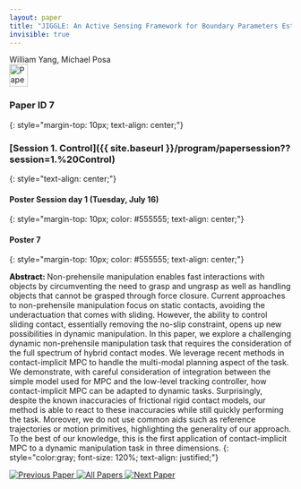 ```yaml
---
layout: paper
title: "JIGGLE: An Active Sensing Framework for Boundary Parameters Estimation in Deformable Surgical Environments"
invisible: true
---
```

<div class="paper-authors">
<div class="paper-author-box">
    <div class="paper-author-name">William Yang, Michael Posa</div>
    <div class="paper-author-uni"></div>
</div>

</div><div class="paper-pdf">
<div> <a href="http://www.roboticsproceedings.org/rss19/p7.pdf"><img src="{{ site.baseurl }}/images/paper_link.png" alt="Paper Website" width = "33"  height = "40"/></a> </div>
</div>

### Paper ID 7
{: style="margin-top: 10px; text-align: center;"}

### [Session 1. Control]({{ site.baseurl }}/program/papersession??session=1.%20Control)
{: style="text-align: center;"}

#### Poster Session day 1 (Tuesday, July 16)
{: style="margin-top: 10px; color: #555555; text-align: center;"}

#### Poster 7
{: style="margin-top: 10px; color: #555555; text-align: center;"}

<b style="color: black;">Abstract: </b>Non-prehensile manipulation enables fast interactions with objects by circumventing the need to grasp and ungrasp as well as handling objects that cannot be grasped through force closure. Current approaches to non-prehensile manipulation focus on static contacts, avoiding the underactuation that comes with sliding. However, the ability to control sliding contact, essentially removing the no-slip constraint, opens up new possibilities in dynamic manipulation. In this paper, we explore a challenging dynamic non-prehensile manipulation task that requires the consideration of the full spectrum of hybrid contact modes. We leverage recent methods in contact-implicit MPC to handle the multi-modal planning aspect of the task. We demonstrate, with careful consideration of integration between the simple model used for MPC and the low-level tracking controller, how contact-implicit MPC can be adapted to dynamic tasks. Surprisingly, despite the known inaccuracies of frictional rigid contact models, our method is able to react to these inaccuracies while still quickly performing the task. Moreover, we do not use common aids such as reference trajectories or motion primitives, highlighting the generality of our approach. To the best of our knowledge, this is the first application of contact-implicit MPC to a dynamic manipulation task in three dimensions.
{: style="color:gray; font-size: 120%; text-align: justified;"}


<div class="paper-menu">
<a href="{{ site.baseurl }}/program/papers/006/"> <img src="{{ site.baseurl }}/images/previous_paper_icon.png" alt="Previous Paper" title="Previous Paper"/> </a>
<a href="{{ site.baseurl }}/program/papers"><img src="{{ site.baseurl }}/images/overview_icon.png" alt="All Papers" title="All Papers"/> </a>
<a href="{{ site.baseurl }}/program/papers/008/"> <img src="{{ site.baseurl }}/images/next_paper_icon.png" alt="Next Paper" title="Next Paper"/> </a>

</div>
